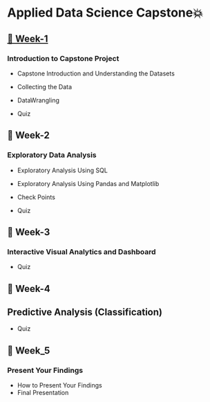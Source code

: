 # Applied Data Science Capstone💥

## [📅 Week-1](https://github.com/DerartuDagne/IBM-Data-Science-Professional-Certificates/tree/main/10:%20Appliead%20Data%20Science%20Capstone/Week_1_Introduction)

###  Introduction to Capstone Project

- Capstone Introduction and Understanding the Datasets

- Collecting the Data

- DataWrangling

- Quiz

## 📅 Week-2 

### Exploratory Data Analysis

- Exploratory Analysis Using SQL

- Exploratory Analysis Using Pandas and Matplotlib

- Check Points

- Quiz

## 📅 Week-3 

### Interactive Visual Analytics and Dashboard

- Quiz

 
## 📅 Week-4 

## Predictive Analysis (Classification)

- Quiz

## 📅 Week_5 

### Present Your Findings

- How to Present Your Findings
- Final Presentation

